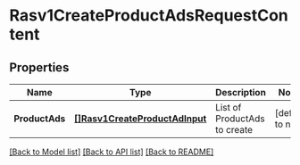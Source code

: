 # Rasv1CreateProductAdsRequestContent

## Properties
Name | Type | Description | Notes
------------ | ------------- | ------------- | -------------
**ProductAds** | [**[]Rasv1CreateProductAdInput**](RASv1CreateProductAdInput.md) | List of ProductAds to create | [default to null]

[[Back to Model list]](../README.md#documentation-for-models) [[Back to API list]](../README.md#documentation-for-api-endpoints) [[Back to README]](../README.md)

